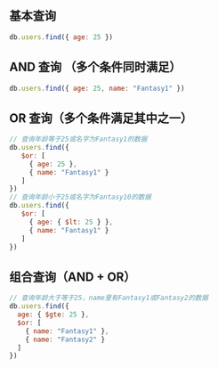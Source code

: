 ## 基本查询

```javascript
db.users.find({ age: 25 })
```

## **AND 查询 （多个条件同时满足）**

```javascript
db.users.find({ age: 25, name: "Fantasy1" })
```

## **OR 查询（多个条件满足其中之一）**

```javascript
// 查询年龄等于25或名字为Fantasy1的数据
db.users.find({ 
   $or: [ 
	 { age: 25 }, 
	 { name: "Fantasy1" } 
   ] 
})
// 查询年龄小于25或名字为Fantasy10的数据
db.users.find({ 
   $or: [ 
	 { age: { $lt: 25 } }, 
	 { name: "Fantasy1" } 
   ] 
})
```

## **组合查询（AND + OR）**

```javascript
// 查询年龄大于等于25，name里有Fantasy1或Fantasy2的数据
db.users.find({ 
  age: { $gte: 25 }, 
  $or: [ 
    { name: "Fantasy1" }, 
    { name: "Fantasy2" } 
  ] 
})
```